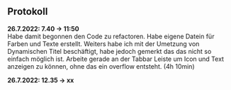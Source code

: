 ## Protokoll

**26.7.2022: 7.40 -> 11:50** <br>
Habe damit begonnen den Code zu refactoren. Habe eigene Datein für Farben und Texte erstellt. Weiters habe ich mit der Umetzung von Dynamischen Titel beschäftigt, habe jedoch gemerkt das das nicht so einfach möglich ist. Arbeite gerade an der Tabbar Leiste um Icon und Text anzeigen zu können, ohne das ein overflow entsteht. (4h 10min)

**26.7.2022: 12.35 -> xx** <br>
